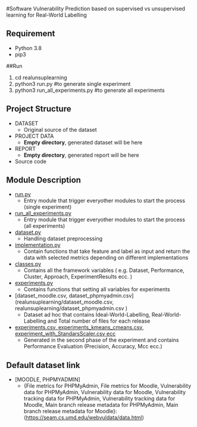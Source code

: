 #Software Vulnerability Prediction based on supervised vs unsupervised learning for Real-World Labelling

## Requirement

- Python 3.8
- pip3

##Run

1. cd realunsuplearning
2. python3 run.py					#to generate single experiment
3. python3 run_all_experiments.py 	#to generate all experiments  

## Project Structure

- DATASET
  - Original source of the dataset
- PROJECT DATA
  - **Empty directory**, generated dataset will be here
- REPORT
  - **Empty directory**, generated report will be here
- Source code

## Module Description

- [run.py](realunsuplearning/run.py)
  - Entry module that trigger everyother modules to start the process (single experiment)
- [run_all_experiments.py](realunsuplearning/run_all_experiments.py)
  - Entry module that trigger everyother modules to start the process (all experiments)
- [dataset.py](realunsuplearning/dataset.py)
  - Handling dataset preprocessing
- [implementation.py](realunsuplearning/implementation.py)
  - Contain functions that take feature and label as input and return the data with selected metrics depending on different implementations
- [classes.py](realunsuplearning/classes.py)
  - Contains all the framework variables ( e.g. Dataset, Performance, Cluster, Approach, ExperimentResults ecc. )
- [experiments.py](realunsuplearning/experiments.py)
  - Contains functions that setting all variables for experiments
- [dataset_moodle.csv, dataset_phpmyadmin.csv](realunsuplearning/dataset_moodle.csv, realunsuplearning/dataset_phpmyadmin.csv )
  - Dataset ad hoc that contains Ideal-World-Labelling, Real-World-Labelling and Total number of files for each release  
- [experiments.csv, experiments_kmeans_cmeans.csv, experiment_with_StandarsScaler.csv ecc](realunsuplearning/.. )
  - Generated in the second phase of the experiment and contains Performance Evaluation (Precision, Accuracy, Mcc ecc.)

## Default dataset link

- [MOODLE, PHPMYADMIN]
	- {File metrics for PHPMyAdmin, File metrics for Moodle, Vulnerability data for PHPMyAdmin, Vulnerability data for Moodle, Vulnerability tracking data for PHPMyAdmin,
		Vulnerability tracking data for Moodle, Main branch release metadata for PHPMyAdmin, Main branch release metadata for Moodle}: (https://seam.cs.umd.edu/webvuldata/data.html)
